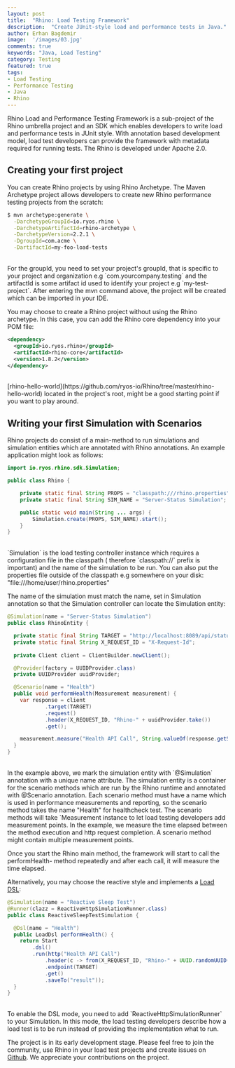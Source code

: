 ```yaml
---
layout: post
title:  "Rhino: Load Testing Framework"
description:  "Create JUnit-style load and performance tests in Java."
author: Erhan Bagdemir
image:  '/images/03.jpg'
comments: true
keywords: "Java, Load Testing"
category: Testing
featured: true
tags:
- Load Testing
- Performance Testing
- Java
- Rhino
---
```


Rhino Load and Performance Testing Framework is a sub-project of the Rhino umbrella project and an SDK which 
enables developers to write load and performance tests in JUnit style. With annotation 
based development model, load test developers can provide the framework with metadata required for running tests. The Rhino is developed under Apache 2.0. 


## Creating your first project

You can create Rhino projects by using Rhino Archetype. The Maven Archetype project allows 
developers to create new Rhino performance testing projects from the scratch:

```bash
$ mvn archetype:generate \
  -DarchetypeGroupId=io.ryos.rhino \
  -DarchetypeArtifactId=rhino-archetype \
  -DarchetypeVersion=2.2.1 \
  -DgroupId=com.acme \
  -DartifactId=my-foo-load-tests
```
<br/>
For the groupId, you need to set your project's groupId, that is specific to your project and organization e.g `com.yourcompany.testing` and the 
artifactId is some artifact id used to identify your project e.g `my-test-project`. 
After entering the mvn command above, the project will be created which can be imported in your IDE. 

You may choose to create a Rhino project without using the Rhino archetype. In this case, you can add the Rhino core dependency into your POM file:

```xml
<dependency>
  <groupId>io.ryos.rhino</groupId>
  <artifactId>rhino-core</artifactId>
  <version>1.8.2</version>
</dependency>
```
<br/>
[rhino-hello-world](https://github.com/ryos-io/Rhino/tree/master/rhino-hello-world) located in the project's root, might be a good starting point if you want to play around. 

## Writing your first Simulation with Scenarios

Rhino projects do consist of a main-method to run simulations and simulation 
entities which are annotated with Rhino annotations. An example application might look as follows: 

```java
import io.ryos.rhino.sdk.Simulation;

public class Rhino {

    private static final String PROPS = "classpath:///rhino.properties";
    private static final String SIM_NAME = "Server-Status Simulation";

    public static void main(String ... args) {
        Simulation.create(PROPS, SIM_NAME).start();
    }
}
```
<br/>
`Simulation` is the load testing controller instance which requires a configuration file in the classpath ( therefore `classpath://<absolute path to configuration file>` prefix is important) and the name of the simulation to be run. You can also put the properties file outside of the classpath e.g somewhere on your disk: "file:///home/user/rhino.properties"


The name of the simulation must match the name, set in Simulation annotation so that the Simulation controller can locate the Simulation entity:

```java
@Simulation(name = "Server-Status Simulation")
public class RhinoEntity {

  private static final String TARGET = "http://localhost:8089/api/status";
  private static final String X_REQUEST_ID = "X-Request-Id";
  
  private Client client = ClientBuilder.newClient();

  @Provider(factory = UUIDProvider.class)
  private UUIDProvider uuidProvider;

  @Scenario(name = "Health")
  public void performHealth(Measurement measurement) {
    var response = client
            .target(TARGET)
            .request()
            .header(X_REQUEST_ID, "Rhino-" + uuidProvider.take())
            .get();

    measurement.measure("Health API Call", String.valueOf(response.getStatus()));
  }
}
```
<br/>
In the example above, we mark the simulation entity with `@Simulation` annotation with a unique name attribute. The simulation entity is a container for the scenario methods which are run by the Rhino runtime and annotated with @Scenario annotation. Each scenario method must have a name which is used in performance measurements and reporting, so the scenario method takes the name "Health" for healthcheck test. The scenario methods will take `Measurement instance to let load testing developers add measurement points. In the example, we measure the time elapsed between the method execution and http request completion. A scenario method might contain multiple measurement points. 

Once you start the Rhino main method, the framework will start to call the performHealth- method repeatedly and after each call, it will measure the time elapsed. 

Alternatively, you may choose the reactive style and implements a [Load DSL](https://github.com/ryos-io/Rhino/wiki/Reactive-Tests-and-Load-DSL):

```java
@Simulation(name = "Reactive Sleep Test")
@Runner(clazz = ReactiveHttpSimulationRunner.class)
public class ReactiveSleepTestSimulation {

  @Dsl(name = "Health")
  public LoadDsl performHealth() {
    return Start
        .dsl()
        .run(http("Health API Call")
            .header(c -> from(X_REQUEST_ID, "Rhino-" + UUID.randomUUID().toString()))
            .endpoint(TARGET)
            .get()
            .saveTo("result"));
  }
}
```
<br/>
To enable the DSL mode, you need to add `ReactiveHttpSimulationRunner` to your Simulation. In this mode, the load testing developers describe how a load test is to be run instead of providing the implementation what to run. 

The project is in its early development stage. Please feel free to join the community, use Rhino in your load test projects and create issues on [Github](https://github.com/ryos-io/Rhino/). We appreciate your contributions on the project.
